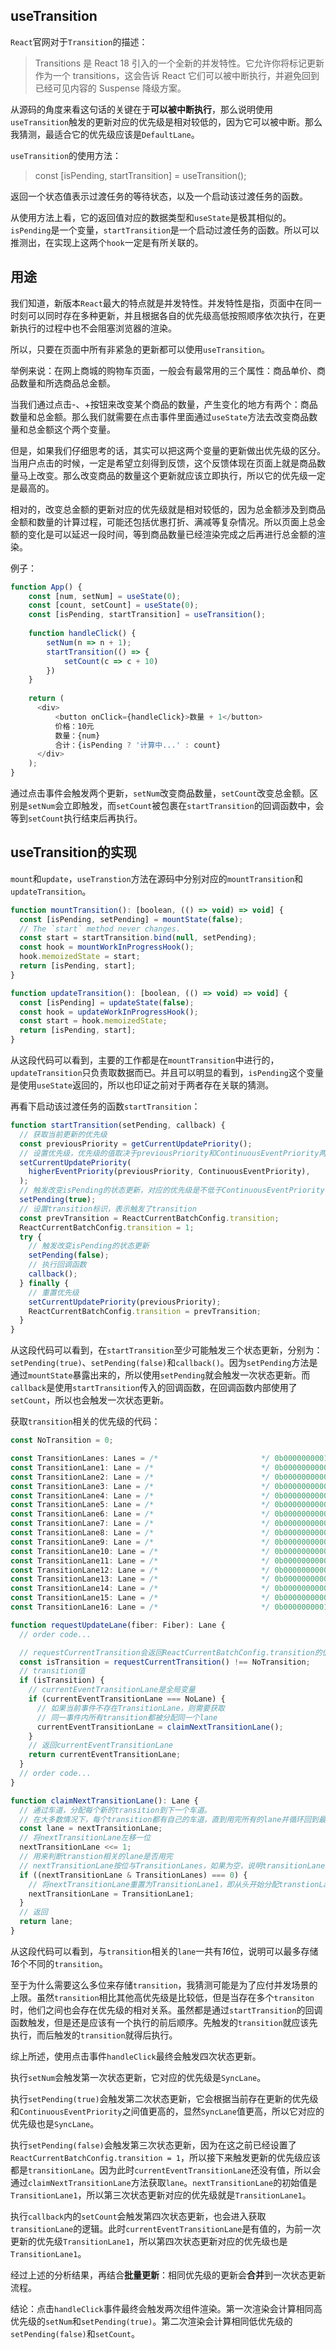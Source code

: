## useTransition

`React`官网对于`Transition`的描述：
> Transitions 是 React 18 引入的一个全新的并发特性。它允许你将标记更新作为一个 transitions，这会告诉 React 它们可以被中断执行，并避免回到已经可见内容的 Suspense 降级方案。

从源码的角度来看这句话的关键在于**可以被中断执行**，那么说明使用`useTransition`触发的更新对应的优先级是相对较低的，因为它可以被中断。那么我猜测，最适合它的优先级应该是`DefaultLane`。  

`useTransition`的使用方法：
> const [isPending, startTransition] = useTransition();

返回一个状态值表示过渡任务的等待状态，以及一个启动该过渡任务的函数。  

从使用方法上看，它的返回值对应的数据类型和`useState`是极其相似的。`isPending`是一个变量，`startTransition`是一个启动过渡任务的函数。所以可以推测出，在实现上这两个`hook`一定是有所关联的。  

## 用途

我们知道，新版本`React`最大的特点就是并发特性。并发特性是指，页面中在同一时刻可以同时存在多种更新，并且根据各自的优先级高低按照顺序依次执行，在更新执行的过程中也不会阻塞浏览器的渲染。  

所以，只要在页面中所有非紧急的更新都可以使用`useTransition`。  

举例来说：在网上商城的购物车页面，一般会有最常用的三个属性：商品单价、商品数量和所选商品总金额。  

当我们通过点击-、+按钮来改变某个商品的数量，产生变化的地方有两个：商品数量和总金额。那么我们就需要在点击事件里面通过`useState`方法去改变商品数量和总金额这个两个变量。  

但是，如果我们仔细思考的话，其实可以把这两个变量的更新做出优先级的区分。当用户点击的时候，一定是希望立刻得到反馈，这个反馈体现在页面上就是商品数量马上改变。那么改变商品的数量这个更新就应该立即执行，所以它的优先级一定是最高的。  

相对的，改变总金额的更新对应的优先级就是相对较低的，因为总金额涉及到商品金额和数量的计算过程，可能还包括优惠打折、满减等复杂情况。所以页面上总金额的变化是可以延迟一段时间，等到商品数量已经渲染完成之后再进行总金额的渲染。  

例子：
```js
function App() {
    const [num, setNum] = useState(0);
    const [count, setCount] = useState(0);
    const [isPending, startTransition] = useTransition();
    
    function handleClick() {
        setNum(n => n + 1);
        startTransition(() => {
            setCount(c => c + 10)
        })
    }
  
    return (
      <div>
          <button onClick={handleClick}>数量 + 1</button>
          价格：10元
          数量：{num}
          合计：{isPending ? '计算中...' : count}
      </div>
    );
}
```
通过点击事件会触发两个更新，`setNum`改变商品数量，`setCount`改变总金额。区别是`setNum`会立即触发，而`setCount`被包裹在`startTransition`的回调函数中，会等到`setCount`执行结束后再执行。
## useTransition的实现

`mount`和`update`，`useTranstion`方法在源码中分别对应的`mountTransition`和`updateTransition`。
```js
function mountTransition(): [boolean, (() => void) => void] {
  const [isPending, setPending] = mountState(false);
  // The `start` method never changes.
  const start = startTransition.bind(null, setPending);
  const hook = mountWorkInProgressHook();
  hook.memoizedState = start;
  return [isPending, start];
}

function updateTransition(): [boolean, (() => void) => void] {
  const [isPending] = updateState(false);
  const hook = updateWorkInProgressHook();
  const start = hook.memoizedState;
  return [isPending, start];
}
```
从这段代码可以看到，主要的工作都是在`mountTransition`中进行的，`updateTransition`只负责取数据而已。并且可以明显的看到，`isPending`这个变量是使用`useState`返回的，所以也印证之前对于两者存在关联的猜测。  

再看下启动该过渡任务的函数`startTransition`：
```js
function startTransition(setPending, callback) {
  // 获取当前更新的优先级
  const previousPriority = getCurrentUpdatePriority();
  // 设置优先级，优先级的值取决于previousPriority和ContinuousEventPriority两者之间优先级更高的
  setCurrentUpdatePriority(
    higherEventPriority(previousPriority, ContinuousEventPriority),
  );
  // 触发改变isPending的状态更新，对应的优先级是不低于ContinuousEventPriority
  setPending(true);
  // 设置transition标识，表示触发了transition
  const prevTransition = ReactCurrentBatchConfig.transition;
  ReactCurrentBatchConfig.transition = 1;
  try {
    // 触发改变isPending的状态更新
    setPending(false);
    // 执行回调函数
    callback();
  } finally {
    // 重置优先级
    setCurrentUpdatePriority(previousPriority);
    ReactCurrentBatchConfig.transition = prevTransition;
  }
}
```
从这段代码可以看到，在`startTransition`至少可能触发三个状态更新，分别为：`setPending(true)`、`setPending(false)`和`callback()`。因为`setPending`方法是通过`mountState`暴露出来的，所以使用`setPending`就会触发一次状态更新。而`callback`是使用`startTransition`传入的回调函数，在回调函数内部使用了`setCount`，所以也会触发一次状态更新。  

获取`transition`相关的优先级的代码：
```js
const NoTransition = 0;

const TransitionLanes: Lanes = /*                       */ 0b0000000001111111111111111000000;
const TransitionLane1: Lane = /*                        */ 0b0000000000000000000000001000000;
const TransitionLane2: Lane = /*                        */ 0b0000000000000000000000010000000;
const TransitionLane3: Lane = /*                        */ 0b0000000000000000000000100000000;
const TransitionLane4: Lane = /*                        */ 0b0000000000000000000001000000000;
const TransitionLane5: Lane = /*                        */ 0b0000000000000000000010000000000;
const TransitionLane6: Lane = /*                        */ 0b0000000000000000000100000000000;
const TransitionLane7: Lane = /*                        */ 0b0000000000000000001000000000000;
const TransitionLane8: Lane = /*                        */ 0b0000000000000000010000000000000;
const TransitionLane9: Lane = /*                        */ 0b0000000000000000100000000000000;
const TransitionLane10: Lane = /*                       */ 0b0000000000000001000000000000000;
const TransitionLane11: Lane = /*                       */ 0b0000000000000010000000000000000;
const TransitionLane12: Lane = /*                       */ 0b0000000000000100000000000000000;
const TransitionLane13: Lane = /*                       */ 0b0000000000001000000000000000000;
const TransitionLane14: Lane = /*                       */ 0b0000000000010000000000000000000;
const TransitionLane15: Lane = /*                       */ 0b0000000000100000000000000000000;
const TransitionLane16: Lane = /*                       */ 0b0000000001000000000000000000000;

function requestUpdateLane(fiber: Fiber): Lane {
  // order code...

  // requestCurrentTransition会返回ReactCurrentBatchConfig.transition的值
  const isTransition = requestCurrentTransition() !== NoTransition;
  // transition值
  if (isTransition) {
    // currentEventTransitionLane是全局变量
    if (currentEventTransitionLane === NoLane) {
      // 如果当前事件不存在TransitionLane，则需要获取
      // 同一事件内所有transition都被分配同一个lane
      currentEventTransitionLane = claimNextTransitionLane();
    }
    // 返回currentEventTransitionLane
    return currentEventTransitionLane;
  }
  // order code...
}

function claimNextTransitionLane(): Lane {
  // 通过车道，分配每个新的transition到下一个车道。
  // 在大多数情况下，每个transition都有自己的车道，直到用完所有的lane并循环回到最开始的lane。
  const lane = nextTransitionLane;
  // 将nextTransitionLane左移一位
  nextTransitionLane <<= 1;
  // 用来判断transtion相关的lane是否用完
  // nextTransitionLane按位与TransitionLanes，如果为空，说明transitionLane都用完了
  if ((nextTransitionLane & TransitionLanes) === 0) {
    // 将nextTransitionLane重置为TransitionLane1，即从头开始分配transtionLane
    nextTransitionLane = TransitionLane1;
  }
  // 返回
  return lane;
}
```
从这段代码可以看到，与`transition`相关的`lane`一共有*16*位，说明可以最多存储*16*个不同的`transition`。  

至于为什么需要这么多位来存储`transition`，我猜测可能是为了应付并发场景的上限。虽然`transition`相比其他高优先级是比较低，但是当存在多个`transiton`时，他们之间也会存在优先级的相对关系。虽然都是通过`startTransition`的回调函数触发，但是还是应该有一个执行的前后顺序。先触发的`transition`就应该先执行，而后触发的`transition`就得后执行。  

综上所述，使用点击事件`handleClick`最终会触发四次状态更新。  

执行`setNum`会触发第一次状态更新，它对应的优先级是`SyncLane`。  

执行`setPending(true)`会触发第二次状态更新，它会根据当前存在更新的优先级和`ContinuousEventPriority`之间值更高的，显然`SyncLane`值更高，所以它对应的优先级也是`SyncLane`。 

执行`setPending(false)`会触发第三次状态更新，因为在这之前已经设置了`ReactCurrentBatchConfig.transition = 1`，所以接下来触发更新的优先级应该都是`transitionLane`。因为此时`currentEventTransitionLane`还没有值，所以会通过`claimNextTransitionLane`方法获取`lane`。`nextTransitionLane`的初始值是`TransitionLane1`，所以第三次状态更新对应的优先级就是`TransitionLane1`。  

执行`callback`内的`setCount`会触发第四次状态更新，也会进入获取`transitionLane`的逻辑。此时`currentEventTransitionLane`是有值的，为前一次更新的优先级`TransitionLane1`，所以第四次状态更新对应的优先级也是`TransitionLane1`。  

经过上述的分析结果，再结合**批量更新**：相同优先级的更新会**合并**到一次状态更新流程。  

结论：点击`handleClick`事件最终会触发两次组件渲染。第一次渲染会计算相同高优先级的`setNum`和`setPending(true)`。第二次渲染会计算相同低优先级的`setPending(false)`和`setCount`。
